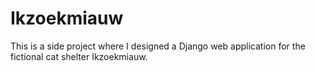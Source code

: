 # Ikzoekmiauw

This is a side project where I designed a Django web application for the fictional cat shelter Ikzoekmiauw.
